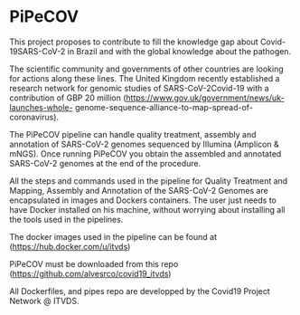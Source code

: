 # PiPeCOV
This project proposes to contribute to fill the knowledge gap about Covid-19SARS-CoV-2 in Brazil and with the global knowledge about the pathogen. 

The scientific community and governments of other countries are looking for actions along these lines. The United Kingdom recently established a research network for genomic studies of SARS-CoV-2Covid-19 with a contribution of GBP 20 million (https://www.gov.uk/government/news/uk-launches-whole- genome-sequence-alliance-to-map-spread-of-coronavirus).

The PiPeCOV pipeline can handle quality treatment, assembly and annotation of SARS-CoV-2 genomes sequenced by Illumina (Amplicon & mNGS). Once running PiPeCOV you obtain the assembled and annotated SARS-CoV-2 genomes at the end of the procedure.

All the steps and commands used in the pipeline for Quality Treatment and Mapping, Assembly and Annotation of the SARS-CoV-2 Genomes are encapsulated in images and Dockers containers. The user just needs to have Docker installed on his machine, without worrying about installing all the tools used in the pipelines.

The docker images used in the pipeline can be found at (https://hub.docker.com/u/itvds)

PiPeCOV must be downloaded from this repo (https://github.com/alvesrco/covid19_itvds)

All Dockerfiles, and pipes repo are developped by the Covid19 Project Network @ ITVDS.
